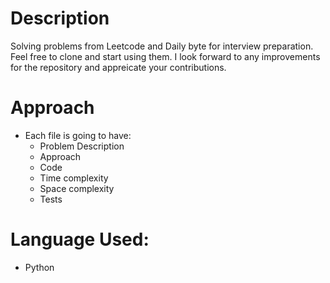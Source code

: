 # Description

Solving problems from Leetcode and Daily byte for interview preparation. Feel free to clone and start using them. I look forward to any improvements for the repository and appreicate your contributions. 

# Approach

- Each file is going to have:
  - Problem Description
  - Approach
  - Code
  - Time complexity
  - Space complexity
  - Tests

# Language Used:
 - Python

